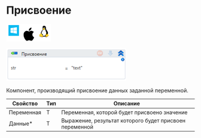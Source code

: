 # Присвоение

![](<../../../.gitbook/assets/image (100) (1) (1) (1) (1) (1) (1) (268).png>)

![](<../../../.gitbook/assets/image (179).png>)

Компонент, производящий присвоение данных заданной переменной.

| Свойство   | Тип | Описание                                                |
| ---------- | --- | ------------------------------------------------------- |
| Переменная | T   | Переменная, которой будет присвоено значение            |
| Данные\*   | T   | Выражение, результат которого будет присвоен переменной |
